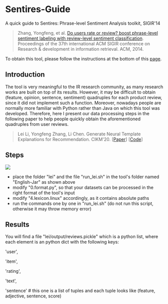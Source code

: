 # Sentires-Guide
A quick guide to Sentires: Phrase-level Sentiment Analysis toolkit, SIGIR'14
> Zhang, Yongfeng, et al. [Do users rate or review? boost phrase-level sentiment labeling with review-level sentiment classification](http://yongfeng.me/attach/bps-zhang.pdf). Proceedings of the 37th international ACM SIGIR conference on Research & development in information retrieval. ACM, 2014.

To obtain this tool, please follow the instructions at the bottom of this [page](http://yongfeng.me/code/).

## Introduction
The tool is very meaningful to the IR research community, as many research works are built on top of its results. However, it may be difficult to obtain (feature, opinion, sentence, sentiment) quadruples for each product review, since it did not implement such a function. Moreover, nowadays people are normally more familiar with Python rather than Java on which this tool was developed. Therefore, here I present our data processing steps in the following paper to help people quickly obtain the aforementioned quadruples from user reviews.
> Lei Li, Yongfeng Zhang, Li Chen. Generate Neural Template Explanations for Recommendation. CIKM'20. \[[Paper](https://lileipisces.github.io/files/CIKM20-NETE-paper.pdf)\] \[[Code](https://github.com/lileipisces/NETE)\]

## Steps
![](https://github.com/lileipisces/Sentires-Guide/blob/master/folder-hierarchy.png)
- place the folder "lei" and the file "run_lei.sh" in the tool's folder named "English-Jar" as shown above
- modify "0.format.py", so that your datasets can be processed in the right format of the tool's input
- modify "4.lexicon.linux" accordingly, as it contains absolute paths
- run the commands one by one in "run_lei.sh" (do not run this script, otherwise it may throw memory error)

## Results
You will find a file "lei/output/reviews.pickle" which is a python list, where each element is an python dict with the following keys:

'user',

'item',

'rating',

'text',

'sentence' # this one is a list of tuples and each tuple looks like (feature, adjective, sentence, score)
